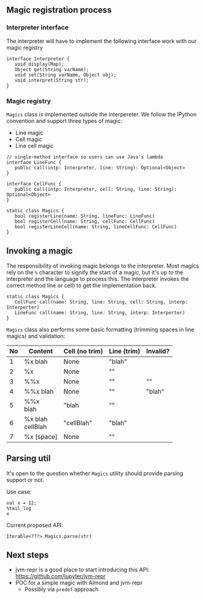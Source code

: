 ## Magic registration process

### Interpreter interface
The interpreter will have to implement the following interface work with our magic registry
```
interface Interpreter {
   void display(Map);
   Object get(String varName);
   void set(String varName, Object obj);
   void interpret(String str);
}
```

### Magic registry
`Magics` class is implemented outside the interpereter. We follow the IPython convention and support three types of magic:
* Line magic
* Cell magic
* Line cell magic

```
// single-method interface so users can use Java's lambda
interface LineFunc {
   public call(intp: Interpreter, line: String): Optional<Object>
}

interface CellFunc {
   public call(intp: Interpreter, cell: String, line: String): Optional<Object>
}

static class Magics {
   bool registerLine(name: String, lineFunc: LineFunc)
   bool registerCell(name: String, cellFunc: CellFunc)
   bool registerLineCell(name: String, lineCellFunc: CellFunc)
}
```

## Invoking a magic
The responsibility of invoking magic belongs to the interpreter. Most magics rely on the `%` character to signify the start of a magic, but it's up to the interpreter and the language to process this. The interpreter invokes the correct method line or cell) to get the implementation back.

```
static class Magics {
   CellFunc call(name: String, line: String, cell: String, interp: Interperter)
   LineFunc call(name: String, line: String, interp: Interperter)
}
```

`Magics` class also performs some basic formatting (trimming spaces in line magics) and validation:

| No | Content | Cell (no trim) | Line (trim) | Invalid? |
|----|---------|----------------|-------------|----------|
| 1 | %x blah | None | "blah" |  |
| 2| %x | None | "" | |
| 3| %%x | None | "" | "" | INVALID |
| 4| %%x blah | None | "" | "blah" | INVALID |
| 5| %%x </br> blah | "blah | "" | |
| 6| %x blah </br> cellBlah | "cellBlah" | "blah" | |
| 7| %x [space] | None | "" | |

## Parsing util
It's open to the question whether `Magics` utility should provide parsing support or not.

Use case:
```
val x = 12;
%tail_log
x
```

Current proposed API:

```
Iterable<???> Magics.parse(str)
```

## Next steps
* jvm-repr is a good place to start introducing this API: https://github.com/jupyter/jvm-repr
* POC for a simple magic with Almond and jvm-repr
  * Possibly via `predef` approach
